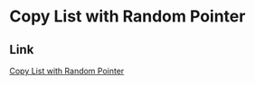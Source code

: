 # Copy List with Random Pointer

## Link
[Copy List with Random Pointer](https://leetcode.com/problems/copy-list-with-random-pointer)

